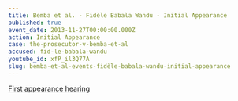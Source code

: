 ```yaml
---
title: Bemba et al. - Fidèle Babala Wandu - Initial Appearance
published: true
event_date: 2013-11-27T00:00:00.000Z
action: Initial Appearance
case: the-prosecutor-v-bemba-et-al
accused: fid-le-babala-wandu
youtube_id: xfP_il3Q77A
slug: bemba-et-al-events-fidèle-babala-wandu-initial-appearance
---
```



[First appearance hearing](https://youtu.be/xfP_il3Q77A)